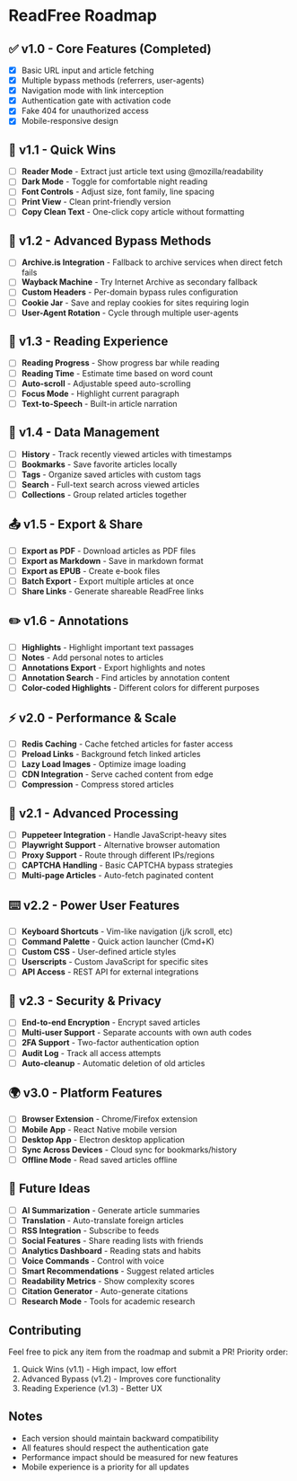 # ReadFree Roadmap

## ✅ v1.0 - Core Features (Completed)
- [x] Basic URL input and article fetching
- [x] Multiple bypass methods (referrers, user-agents)
- [x] Navigation mode with link interception
- [x] Authentication gate with activation code
- [x] Fake 404 for unauthorized access
- [x] Mobile-responsive design

## 🚀 v1.1 - Quick Wins
- [ ] **Reader Mode** - Extract just article text using @mozilla/readability
- [ ] **Dark Mode** - Toggle for comfortable night reading
- [ ] **Font Controls** - Adjust size, font family, line spacing
- [ ] **Print View** - Clean print-friendly version
- [ ] **Copy Clean Text** - One-click copy article without formatting

## 🔧 v1.2 - Advanced Bypass Methods
- [ ] **Archive.is Integration** - Fallback to archive services when direct fetch fails
- [ ] **Wayback Machine** - Try Internet Archive as secondary fallback
- [ ] **Custom Headers** - Per-domain bypass rules configuration
- [ ] **Cookie Jar** - Save and replay cookies for sites requiring login
- [ ] **User-Agent Rotation** - Cycle through multiple user-agents

## 📖 v1.3 - Reading Experience
- [ ] **Reading Progress** - Show progress bar while reading
- [ ] **Reading Time** - Estimate time based on word count
- [ ] **Auto-scroll** - Adjustable speed auto-scrolling
- [ ] **Focus Mode** - Highlight current paragraph
- [ ] **Text-to-Speech** - Built-in article narration

## 💾 v1.4 - Data Management
- [ ] **History** - Track recently viewed articles with timestamps
- [ ] **Bookmarks** - Save favorite articles locally
- [ ] **Tags** - Organize saved articles with custom tags
- [ ] **Search** - Full-text search across viewed articles
- [ ] **Collections** - Group related articles together

## 📤 v1.5 - Export & Share
- [ ] **Export as PDF** - Download articles as PDF files
- [ ] **Export as Markdown** - Save in markdown format
- [ ] **Export as EPUB** - Create e-book files
- [ ] **Batch Export** - Export multiple articles at once
- [ ] **Share Links** - Generate shareable ReadFree links

## ✏️ v1.6 - Annotations
- [ ] **Highlights** - Highlight important text passages
- [ ] **Notes** - Add personal notes to articles
- [ ] **Annotations Export** - Export highlights and notes
- [ ] **Annotation Search** - Find articles by annotation content
- [ ] **Color-coded Highlights** - Different colors for different purposes

## ⚡ v2.0 - Performance & Scale
- [ ] **Redis Caching** - Cache fetched articles for faster access
- [ ] **Preload Links** - Background fetch linked articles
- [ ] **Lazy Load Images** - Optimize image loading
- [ ] **CDN Integration** - Serve cached content from edge
- [ ] **Compression** - Compress stored articles

## 🤖 v2.1 - Advanced Processing
- [ ] **Puppeteer Integration** - Handle JavaScript-heavy sites
- [ ] **Playwright Support** - Alternative browser automation
- [ ] **Proxy Support** - Route through different IPs/regions
- [ ] **CAPTCHA Handling** - Basic CAPTCHA bypass strategies
- [ ] **Multi-page Articles** - Auto-fetch paginated content

## ⌨️ v2.2 - Power User Features
- [ ] **Keyboard Shortcuts** - Vim-like navigation (j/k scroll, etc)
- [ ] **Command Palette** - Quick action launcher (Cmd+K)
- [ ] **Custom CSS** - User-defined article styles
- [ ] **Userscripts** - Custom JavaScript for specific sites
- [ ] **API Access** - REST API for external integrations

## 🔐 v2.3 - Security & Privacy
- [ ] **End-to-end Encryption** - Encrypt saved articles
- [ ] **Multi-user Support** - Separate accounts with own auth codes
- [ ] **2FA Support** - Two-factor authentication option
- [ ] **Audit Log** - Track all access attempts
- [ ] **Auto-cleanup** - Automatic deletion of old articles

## 🌍 v3.0 - Platform Features
- [ ] **Browser Extension** - Chrome/Firefox extension
- [ ] **Mobile App** - React Native mobile version
- [ ] **Desktop App** - Electron desktop application
- [ ] **Sync Across Devices** - Cloud sync for bookmarks/history
- [ ] **Offline Mode** - Read saved articles offline

## 🎯 Future Ideas
- [ ] **AI Summarization** - Generate article summaries
- [ ] **Translation** - Auto-translate foreign articles
- [ ] **RSS Integration** - Subscribe to feeds
- [ ] **Social Features** - Share reading lists with friends
- [ ] **Analytics Dashboard** - Reading stats and habits
- [ ] **Voice Commands** - Control with voice
- [ ] **Smart Recommendations** - Suggest related articles
- [ ] **Readability Metrics** - Show complexity scores
- [ ] **Citation Generator** - Auto-generate citations
- [ ] **Research Mode** - Tools for academic research

## Contributing

Feel free to pick any item from the roadmap and submit a PR! Priority order:
1. Quick Wins (v1.1) - High impact, low effort
2. Advanced Bypass (v1.2) - Improves core functionality
3. Reading Experience (v1.3) - Better UX

## Notes

- Each version should maintain backward compatibility
- All features should respect the authentication gate
- Performance impact should be measured for new features
- Mobile experience is a priority for all updates